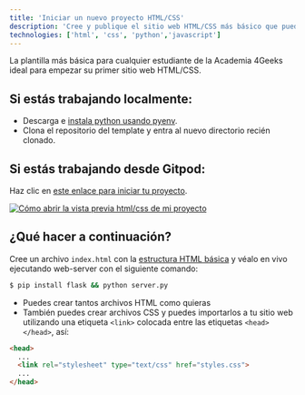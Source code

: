 ```yaml
---
title: 'Iniciar un nuevo proyecto HTML/CSS'
description: 'Cree y publique el sitio web HTML/CSS más básico que pueda construir'
technologies: ['html', 'css', 'python','javascript']
---
```


La plantilla más básica para cualquier estudiante de la Academia 4Geeks ideal para empezar su primer sitio web HTML/CSS.

## Si estás **trabajando localmente**:

- Descarga e [instala python usando pyenv](https://4geeks.com/es/how-to/que-es-pyenv-y-como-instalar-pyenv).
- Clona el repositorio del template y entra al nuevo directorio recién clonado.

## Si estás trabajando desde Gitpod:

Haz clic en [este enlace para iniciar tu proyecto](https://gitpod.io#https://github.com/4GeeksAcademy/html-hello.git).

[![Cómo abrir la vista previa html/css de mi proyecto](https://github.com/4GeeksAcademy/Templates-Boilerplates/blob/master/static/img/preview.png?raw=true)](https://youtu.be/dfbDCMu_p-0)

## ¿Qué hacer a continuación?

Cree un archivo `index.html` con la [estructura HTML básica](https://4geeks.com/es/lesson/what-is-html-learn-html-es#page-structure) y véalo en vivo ejecutando web-server con el siguiente comando:

```bash
$ pip install flask && python server.py
```

- Puedes crear tantos archivos HTML como quieras 
- También puedes crear archivos CSS y puedes importarlos a tu sitio web utilizando una etiqueta `<link>` colocada entre las etiquetas `<head></head>`, así:

```html
<head>
  ...
  <link rel="stylesheet" type="text/css" href="styles.css">
  ...
</head>
```
